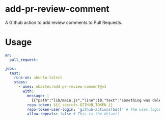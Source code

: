 # add-pr-review-comment
A Github action to add review comments to Pull Requests.

# Usage

```yaml
on:
  pull_request:

jobs:
  test:
    runs-on: ubuntu-latest
    steps:
      - uses: nbaztec/add-pr-review-comment@v1
        with:
          message: |
            [{"path":"lib/main.js","line":10,"text":"something was deleted","side":"RIGHT"},{"path":"lib/main.js","line":8,"text":"something was added","side":"LEFT"}, ]
          repo-token: ${{ secrets.GITHUB_TOKEN }}
          repo-token-user-login: 'github-actions[bot]' # The user.login for temporary GitHub tokens
          allow-repeats: false # This is the default
```